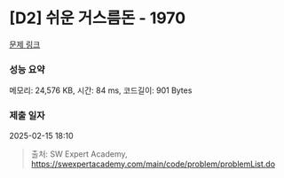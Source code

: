 # [D2] 쉬운 거스름돈 - 1970 

[문제 링크](https://swexpertacademy.com/main/code/problem/problemDetail.do?contestProbId=AV5PsIl6AXIDFAUq) 

### 성능 요약

메모리: 24,576 KB, 시간: 84 ms, 코드길이: 901 Bytes

### 제출 일자

2025-02-15 18:10



> 출처: SW Expert Academy, https://swexpertacademy.com/main/code/problem/problemList.do